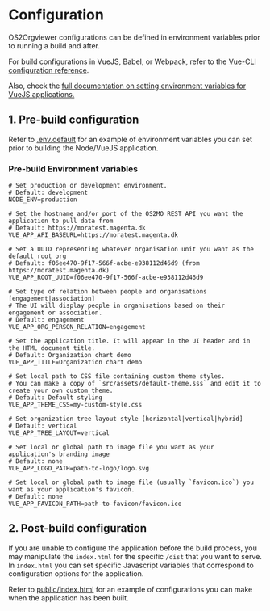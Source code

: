 # Configuration

OS2Orgviewer configurations can be defined in environment variables prior to running a build and after.

For build configurations in VueJS, Babel, or Webpack, refer to the [Vue-CLI configuration reference](https://cli.vuejs.org/config/).

Also, check the [full documentation on setting environment variables for VueJS applications.](https://cli.vuejs.org/guide/mode-and-env.html#modes)

## 1. Pre-build configuration

Refer to [.env.default](./.env.default) for an example of environment variables you can set prior to building the Node/VueJS application.

### Pre-build Environment variables
```
# Set production or development environment.
# Default: development
NODE_ENV=production

# Set the hostname and/or port of the OS2MO REST API you want the application to pull data from
# Default: https://moratest.magenta.dk
VUE_APP_API_BASEURL=https://moratest.magenta.dk

# Set a UUID representing whatever organisation unit you want as the default root org
# Default: f06ee470-9f17-566f-acbe-e938112d46d9 (from https://moratest.magenta.dk)
VUE_APP_ROOT_UUID=f06ee470-9f17-566f-acbe-e938112d46d9

# Set type of relation between people and organisations [engagement|association]
# The UI will display people in organisations based on their engagement or association.
# Default: engagement
VUE_APP_ORG_PERSON_RELATION=engagement

# Set the application title. It will appear in the UI header and in the HTML document title.
# Default: Organization chart demo
VUE_APP_TITLE=Organization chart demo

# Set local path to CSS file containing custom theme styles. 
# You can make a copy of `src/assets/default-theme.sss` and edit it to create your own custom theme.
# Default: Default styling
VUE_APP_THEME_CSS=my-custom-style.css

# Set organization tree layout style [horizontal|vertical|hybrid]
# Default: vertical
VUE_APP_TREE_LAYOUT=vertical

# Set local or global path to image file you want as your application's branding image
# Default: none
VUE_APP_LOGO_PATH=path-to-logo/logo.svg

# Set local or global path to image file (usually `favicon.ico`) you want as your application's favicon.
# Default: none
VUE_APP_FAVICON_PATH=path-to-favicon/favicon.ico
```

## 2. Post-build configuration

If you are unable to configure the application before the build process, you may manipulate the `index.html` for the specific `/dist` that you want to serve. In `index.html` you can set specific Javascript variables that correspond to configuration options for the application.

Refer to [public/index.html](./public/index.html) for an example of configurations you can make when the application has been built.